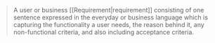 > A user or business [[Requirement|requirement]] consisting of one sentence expressed in the everyday or business language which is capturing the functionality a user needs, the reason behind it, any non-functional criteria, and also including acceptance criteria.